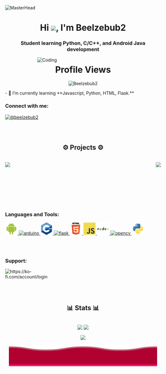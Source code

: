 <img src="https://i.imgur.com/c6YvgZJ.jpeg" alt="MasterHead" />
<h1 align="center">Hi <img src="https://media.giphy.com/media/hvRJCLFzcasrR4ia7z/giphy.gif" width="25">, I'm Beelzebub2</h1>
<h3 align="center">Student learning Python, C/C++, and Android Java development</h3>
<img align="right" alt="Coding" width="400" src="https://github.com/Beelzebub2/Beelzebub2/blob/main/github_readme.gif">

<div style="text-align:center;">
    <h1>Profile Views</h1>
    <img src="https://counter.seku.su/cmoe?name=Beelzebub2" alt="Beelzebub2" />
</div>
<p></p>
- 🌱 I’m currently learning **Javascript, Python, HTML, Flask.**

<h3 align="left">Connect with me:</h3>
<p align="left">
<a href="https://www.youtube.com/@beelzebub2" target="blank"><img align="center" src="https://raw.githubusercontent.com/rahuldkjain/github-profile-readme-generator/master/src/images/icons/Social/youtube.svg" alt="@beelzebub2" height="30" width="40" /></a>
</p>
<br/><br/>
<h2 align="center">⚙️ Projects ⚙️</h2>
<br>
<div width="100%" align="center">
  <a align="left" href="https://github.com/Beelzebub2/BeelProxy" title="Proxy Scraper Repository"><img align="left" src="https://github-readme-stats.vercel.app/api/pin/?username=Beelzebub2&repo=BeelProxy&theme=react&border_color=61dafb&border_radius=10"></a>
  <a align="right" href="https://github.com/Beelzebub2/TwitchDiscordNotifications" title="Twitch Discord Notifications Repository"><img align="right" src="https://github-readme-stats.vercel.app/api/pin/?username=Beelzebub2&repo=TwitchDiscordNotifications&theme=react&border_color=61dafb&border_radius=10"></a>
</div>
<br/><br/><br/><br/><br/><br/>
<br/><br/>
</div>

<h3 align="left">Languages and Tools:</h3>
<p align="left">
  <a href="https://developer.android.com" target="_blank" rel="noreferrer">
    <img src="https://raw.githubusercontent.com/devicons/devicon/master/icons/android/android-plain.svg" alt="android" width="40" height="40"/>
  </a>
  <a href="https://www.arduino.cc/" target="_blank" rel="noreferrer">
    <img src="https://cdn.worldvectorlogo.com/logos/arduino-1.svg" alt="arduino" width="40" height="40"/>
  </a>
  <a href="https://www.w3schools.com/cpp/" target="_blank" rel="noreferrer">
    <img src="https://raw.githubusercontent.com/devicons/devicon/master/icons/cplusplus/cplusplus-original.svg" alt="cplusplus" width="40" height="40"/>
  </a>
  <a href="https://flask.palletsprojects.com/" target="_blank" rel="noreferrer">
    <img src="https://www.vectorlogo.zone/logos/pocoo_flask/pocoo_flask-icon.svg" alt="flask" width="40" height="40"/>
  </a>
  <a href="https://www.w3.org/html/" target="_blank" rel="noreferrer">
    <img src="https://raw.githubusercontent.com/devicons/devicon/master/icons/html5/html5-original-wordmark.svg" alt="html5" width="40" height="40"/>
  </a>
  <a href="https://developer.mozilla.org/en-US/docs/Web/JavaScript" target="_blank" rel="noreferrer">
    <img src="https://raw.githubusercontent.com/devicons/devicon/master/icons/javascript/javascript-original.svg" alt="javascript" width="40" height="40"/>
  </a>
  <a href="https://nodejs.org" target="_blank" rel="noreferrer">
    <img src="https://raw.githubusercontent.com/devicons/devicon/master/icons/nodejs/nodejs-original-wordmark.svg" alt="nodejs" width="40" height="40"/>
  </a>
  <a href="https://opencv.org/" target="_blank" rel="noreferrer">
    <img src="https://www.vectorlogo.zone/logos/opencv/opencv-icon.svg" alt="opencv" width="40" height="40"/>
  </a>
  <a href="https://www.python.org" target="_blank" rel="noreferrer">
    <img src="https://raw.githubusercontent.com/devicons/devicon/master/icons/python/python-original.svg" alt="python" width="40" height="40"/>
  </a>
</p>

<br/><br/>

<h3 align="left">Support:</h3>
<p><a href="https://ko-fi.com/beelzebub_uwu"> <img align="left" src="https://cdn.ko-fi.com/cdn/kofi3.png?v=3" height="50" width="210" alt="https://ko-fi.com/account/login" /></a></p><br><br>

<br/><br/>
<h2 align="center">📊 Stats 📊</h2>
<br>
<div width="100%" align="center">
<a align="left">
    <img
      height="150"
      src="https://github-readme-stats.vercel.app/api?username=Beelzebub2&count_private=true&show_icons=true&custom_title=Github%20Status&show=issues&theme=react&border_color=61dafb&border_radius=10"
    />
</a>

<a align="right">
  <img
      height="150"
      src="https://github-readme-stats.vercel.app/api/top-langs/?username=Beelzebub2&layout=compact&theme=react&border_color=61dafb&border_radius=10" />
</a>

<p align="center">
    <img
      height="250"
      src="https://github-readme-streak-stats.herokuapp.com?user=Beelzebub2&theme=react&hide_border=true&border_radius=15" />
</p>
<!--START_SECTION:waka-->
<!--END_SECTION:waka-->
<p align="center">
    <img src="https://github.com/Beelzebub2/Beelzebub2/blob/main/bottom.svg" alt="Github Stats" />
</p>
</br>
</div>


